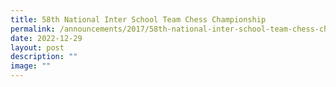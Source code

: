 ```yaml
---
title: 58th National Inter School Team Chess Championship
permalink: /announcements/2017/58th-national-inter-school-team-chess-championships/
date: 2022-12-29
layout: post
description: ""
image: ""
---
```

